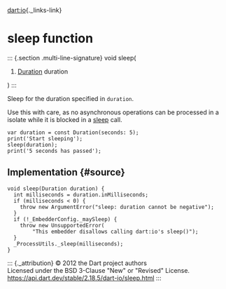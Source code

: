 [dart:io](../dart-io/dart-io-library){._links-link}

sleep function
==============

::: {.section .multi-line-signature}
void sleep(

1.  [Duration](../dart-core/duration-class) duration

)
:::

Sleep for the duration specified in `duration`.

Use this with care, as no asynchronous operations can be processed in a
isolate while it is blocked in a [sleep](sleep) call.

``` {.language-dart data-language="dart"}
var duration = const Duration(seconds: 5);
print('Start sleeping');
sleep(duration);
print('5 seconds has passed');
```

Implementation {#source}
--------------

``` {.language-dart data-language="dart"}
void sleep(Duration duration) {
  int milliseconds = duration.inMilliseconds;
  if (milliseconds < 0) {
    throw new ArgumentError("sleep: duration cannot be negative");
  }
  if (!_EmbedderConfig._maySleep) {
    throw new UnsupportedError(
        "This embedder disallows calling dart:io's sleep()");
  }
  _ProcessUtils._sleep(milliseconds);
}
```

::: {._attribution}
© 2012 the Dart project authors\
Licensed under the BSD 3-Clause \"New\" or \"Revised\" License.\
<https://api.dart.dev/stable/2.18.5/dart-io/sleep.html>
:::
